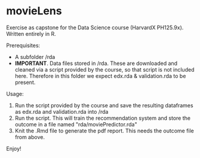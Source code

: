 # movieLens
Exercise as capstone for the Data Science course (HarvardX PH125.9x).
Written entirely in R.

Prerequisites:
* A subfolder /rda
* **IMPORTANT**. Data files stored in /rda. These are downloaded and cleaned via a script provided by the course, so that script is not included here. Therefore in this folder we expect edx.rda & validation.rda to be present.

Usage:
1. Run the script provided by the course and save the resulting dataframes as edx.rda and validation.rda into /rda
2. Run the script. This will train the recommendation system and store the outcome in a file named "rda/moviePredictor.rda"
3. Knit the .Rmd file to generate the pdf report. This needs the outcome file from above.

Enjoy!
